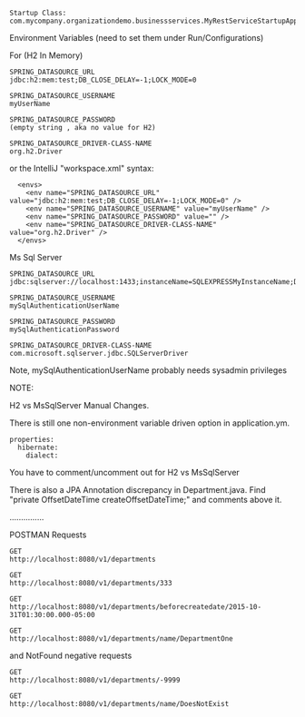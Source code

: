
    Startup Class:
    com.mycompany.organizationdemo.businessservices.MyRestServiceStartupApplication

Environment Variables (need to set them under Run/Configurations)

For (H2 In Memory)

    SPRING_DATASOURCE_URL
    jdbc:h2:mem:test;DB_CLOSE_DELAY=-1;LOCK_MODE=0

    SPRING_DATASOURCE_USERNAME
    myUserName

    SPRING_DATASOURCE_PASSWORD
    (empty string , aka no value for H2)

    SPRING_DATASOURCE_DRIVER-CLASS-NAME
    org.h2.Driver
    
or the IntelliJ "workspace.xml" syntax:

      <envs>
        <env name="SPRING_DATASOURCE_URL" value="jdbc:h2:mem:test;DB_CLOSE_DELAY=-1;LOCK_MODE=0" />
        <env name="SPRING_DATASOURCE_USERNAME" value="myUserName" />
        <env name="SPRING_DATASOURCE_PASSWORD" value="" />
        <env name="SPRING_DATASOURCE_DRIVER-CLASS-NAME" value="org.h2.Driver" />
      </envs>

Ms Sql Server

    SPRING_DATASOURCE_URL
    jdbc:sqlserver://localhost:1433;instanceName=SQLEXPRESSMyInstanceName;DatabaseName=MyDB;

    SPRING_DATASOURCE_USERNAME
    mySqlAuthenticationUserName
    
    SPRING_DATASOURCE_PASSWORD
    mySqlAuthenticationPassword
    
    SPRING_DATASOURCE_DRIVER-CLASS-NAME
    com.microsoft.sqlserver.jdbc.SQLServerDriver

Note, mySqlAuthenticationUserName probably needs sysadmin privileges
    
    
NOTE:

H2 vs MsSqlServer Manual Changes.
    
There is still one non-environment variable driven option in application.ym.

    properties:
      hibernate:
        dialect:    

You have to comment/uncomment out for H2 vs MsSqlServer

There is also a JPA Annotation discrepancy in Department.java.  Find "private OffsetDateTime createOffsetDateTime;" and comments above it.
    
...............

POSTMAN Requests

    GET
    http://localhost:8080/v1/departments

    GET
    http://localhost:8080/v1/departments/333

    GET
    http://localhost:8080/v1/departments/beforecreatedate/2015-10-31T01:30:00.000-05:00

    GET
    http://localhost:8080/v1/departments/name/DepartmentOne


and NotFound negative requests

    GET
    http://localhost:8080/v1/departments/-9999

    GET
    http://localhost:8080/v1/departments/name/DoesNotExist

